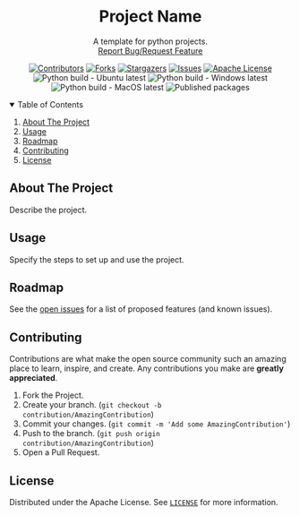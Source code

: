 
<!-- PROJECT SHIELDS -->
<!--
*** I'm using markdown "reference style" links for readability.
*** Reference links are enclosed in brackets [ ] instead of parentheses ( ).
*** See the bottom of this document for the declaration of the reference variables
*** for contributors-url, forks-url, etc. This is an optional, concise syntax you may use.
*** https://www.markdownguide.org/basic-syntax/#reference-style-links
-->
<div align="center">
  <h1 align="center">Project Name</h1>
  <p align="center">
    A template for python projects.
    <br />
    <a href="https://github.com/pyPadaiyal/projectTemplate/issues">Report Bug/Request Feature</a>
  </p>

[![Contributors][contributors-shield]][contributors-url]
[![Forks][forks-shield]][forks-url]
[![Stargazers][stars-shield]][stars-url]
[![Issues][issues-shield]][issues-url]
[![Apache License][license-shield]][license-url] <br>
![Python build - Ubuntu latest][ubuntu-build-url]
![Python build - Windows latest][windows-build-url]
![Python build - MacOS latest][macos-build-url]
![Published packages][published-packages-url]
</div>

<!--
*** To avoid retyping too much info. Do a search and replace with your text editor for the following:
    'projectTemplate'
 -->

<!-- TABLE OF CONTENTS -->
<details open="open">
  <summary>Table of Contents</summary>
  <ol>
    <li>
      <a href="#about-the-project">About The Project</a>
    </li>
    <li>
        <a href="#usage">Usage</a>
    </li>
    <li>
        <a href="#roadmap">Roadmap</a>
    </li>
    <li>
        <a href="#contributing">Contributing</a>
    </li>
    <li>
        <a href="#license">License</a>
    </li>
  </ol>
</details>

<!-- ABOUT THE PROJECT -->
## About The Project
Describe the project.

<!-- USAGE -->
## Usage
Specify the steps to set up and use the project.

<!-- ROADMAP -->
## Roadmap
See the [open issues][issues-url] for a list of proposed features (and known issues).

<!-- CONTRIBUTING -->
## Contributing
Contributions are what make the open source community such an amazing place to learn, inspire, and create. Any contributions you make are **greatly appreciated**.

1. Fork the Project.
2. Create your branch. (`git checkout -b contribution/AmazingContribution`)
3. Commit your changes. (`git commit -m 'Add some AmazingContribution'`)
4. Push to the branch. (`git push origin contribution/AmazingContribution`)
5. Open a Pull Request.


<!-- LICENSE -->
## License
Distributed under the Apache License. See [`LICENSE`][license-url] for more information.


<!-- MARKDOWN LINKS & IMAGES -->
<!-- https://www.markdownguide.org/basic-syntax/#reference-style-links -->
[contributors-shield]: https://img.shields.io/github/contributors/pyPadaiyal/projectTemplate.svg?style=for-the-badge
[contributors-url]: https://github.com/pyPadaiyal/projectTemplate/graphs/contributors
[forks-shield]: https://img.shields.io/github/forks/pyPadaiyal/projectTemplate.svg?style=for-the-badge
[forks-url]: https://github.com/pyPadaiyal/projectTemplate/network/members
[stars-shield]: https://img.shields.io/github/stars/pyPadaiyal/projectTemplate.svg?style=for-the-badge
[stars-url]: https://github.com/pyPadaiyal/projectTemplate/stargazers
[issues-shield]: https://img.shields.io/github/issues/pyPadaiyal/projectTemplate.svg?style=for-the-badge
[issues-url]: https://github.com/pyPadaiyal/projectTemplate/issues
[license-shield]: https://img.shields.io/github/license/pyPadaiyal/projectTemplate.svg?style=for-the-badge
[license-url]: https://github.com/pyPadaiyal/projectTemplate/blob/main/LICENSE
[ubuntu-build-url]: https://github.com/pyPadaiyal/projectTemplate/workflows/ubuntu_build.yml/badge.svg?branch=main
[windows-build-url]: https://github.com/pyPadaiyal/projectTemplate/workflows/windows_build.yml/badge.svg?branch=main
[macos-build-url]: https://github.com/pyPadaiyal/projectTemplate/workflows/macos_build.yml/badge.svg?branch=main
[published-packages-url]: https://github.com/pyPadaiyal/projectTemplate/workflows/Publish%20to%20GitHub%20packages/badge.svg